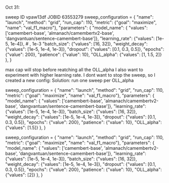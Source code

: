 Oct 31:

sweep ID vpaw13df
JOBID 63553279
sweep_configuration = {
        "name": "launch",
        "method": "grid",
        "run_cap": 110,
        "metric": {"goal": "maximize", "name": "val_f1_macro"},
        "parameters": {
            "model_name": {
                "values": ['camembert-base', 'almanach/camembertv2-base', 'dangvantuan/sentence-camembert-base']},
            "learning_rate": {"values": [1e-5, 1e-4]},  # , 1e-3
            "batch_size": {"values": [16, 32]},
            "weight_decay": {"values": [1e-5, 1e-4, 1e-3]},
            "dropout": {"values": [0.1, 0.3, 0.5]},
            "epochs": {"value": 200},
            "patience": {"value": 10},
            "OLL_alpha": {"values": [1, 1.5, 2]}
        },
    }

max cap will stop before reatching all the OLL_alpha
I also want to experiment with higher learning rate.
I dont want to stop the sweep, so I created a new config:
Solution: run one sweep per OLL_alpha

sweep_configuration = {
        "name": "launch",
        "method": "grid",
        "run_cap": 110,
        "metric": {"goal": "maximize", "name": "val_f1_macro"},
        "parameters": {
            "model_name": {
                "values": ['camembert-base', 'almanach/camembertv2-base', 'dangvantuan/sentence-camembert-base']},
            "learning_rate": {"values": [1e-5, 1e-4, 1e-3]},
            "batch_size": {"values": [16, 32]},
            "weight_decay": {"values": [1e-5, 1e-4, 1e-3]},
            "dropout": {"values": [0.1, 0.3, 0.5]},
            "epochs": {"value": 200},
            "patience": {"value": 10},
            "OLL_alpha": {"values": [1.5]}
        },
    }


sweep_configuration = {
        "name": "launch",
        "method": "grid",
        "run_cap": 110,
        "metric": {"goal": "maximize", "name": "val_f1_macro"},
        "parameters": {
            "model_name": {
                "values": ['camembert-base', 'almanach/camembertv2-base', 'dangvantuan/sentence-camembert-base']},
            "learning_rate": {"values": [1e-5, 1e-4, 1e-3]},
            "batch_size": {"values": [16, 32]},
            "weight_decay": {"values": [1e-5, 1e-4, 1e-3]},
            "dropout": {"values": [0.1, 0.3, 0.5]},
            "epochs": {"value": 200},
            "patience": {"value": 10},
            "OLL_alpha": {"values": [2]}
        },
    }


